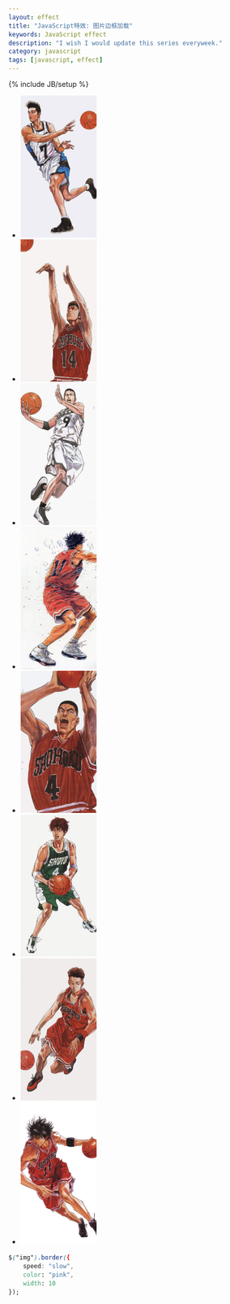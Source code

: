 ```yaml
---
layout: effect
title: "JavaScript特效: 图片边框加载"
keywords: JavaScript effect
description: "I wish I would update this series everyweek."
category: javascript
tags: [javascript, effect]
---
```

{% include JB/setup %}

<!-- more -->

<ul class="border">
	<li><img src="/assets/images/javascript-effect/IMG_1087.JPG" width="150" height="280" /></li>
	<li><img src="/assets/images/javascript-effect/IMG_0120.PNG" width="150" height="280" /></li>
	<li><img src="/assets/images/javascript-effect/IMG_1088.JPG" width="150" height="280" /></li>
	<li><img src="/assets/images/javascript-effect/IMG_1086.JPG" width="150" height="280" /></li>
	<li><img src="/assets/images/javascript-effect/IMG_1085.JPG" width="150" height="280" /></li>
	<li><img src="/assets/images/javascript-effect/IMG_1091.JPG" width="150" height="280" /></li>
	<li><img src="/assets/images/javascript-effect/IMG_0142.JPG" width="150" height="280" /></li>
	<li><img src="/assets/images/javascript-effect/IMG_1084.JPG" width="150" height="280" /></li>
</ul>

```css
$("img").border({
	speed: "slow",
	color: "pink",
	width: 10
});
```
